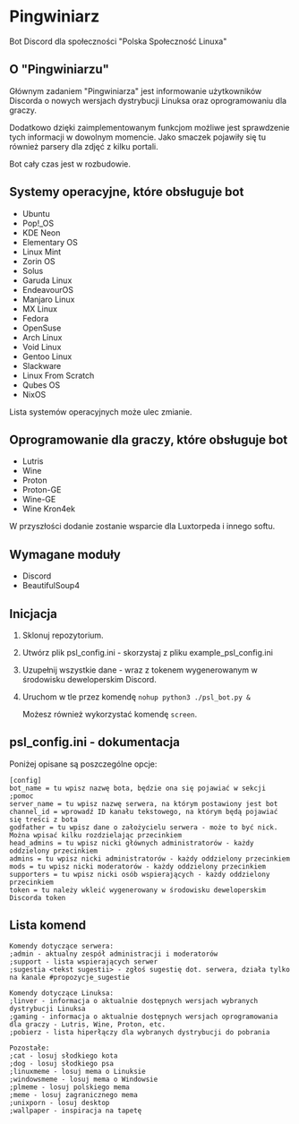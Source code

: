 # Pingwiniarz
Bot Discord dla społeczności "Polska Społeczność Linuxa"

## O "Pingwiniarzu"
Głównym zadaniem "Pingwiniarza" jest informowanie użytkowników Discorda o nowych wersjach dystrybucji Linuksa oraz oprogramowaniu dla graczy.

Dodatkowo dzięki zaimplementowanym funkcjom możliwe jest sprawdzenie tych informacji w dowolnym momencie. Jako smaczek pojawiły się tu również parsery dla zdjęć z kilku portali.

Bot cały czas jest w rozbudowie.

## Systemy operacyjne, które obsługuje bot
- Ubuntu
- Pop!_OS
- KDE Neon
- Elementary OS
- Linux Mint
- Zorin OS
- Solus
- Garuda Linux
- EndeavourOS
- Manjaro Linux
- MX Linux
- Fedora
- OpenSuse
- Arch Linux
- Void Linux
- Gentoo Linux
- Slackware
- Linux From Scratch
- Qubes OS
- NixOS

Lista systemów operacyjnych może ulec zmianie.

## Oprogramowanie dla graczy, które obsługuje bot
- Lutris
- Wine
- Proton
- Proton-GE
- Wine-GE
- Wine Kron4ek

W przyszłości dodanie zostanie wsparcie dla Luxtorpeda i innego softu.

## Wymagane moduły
- Discord
- BeautifulSoup4

## Inicjacja
1. Sklonuj repozytorium.
2. Utwórz plik psl_config.ini - skorzystaj z pliku example_psl_config.ini
3. Uzupełnij wszystkie dane - wraz z tokenem wygenerowanym w środowisku deweloperskim Discord.
4. Uruchom w tle przez komendę ```nohup python3 ./psl_bot.py &```
   
   Możesz również wykorzystać komendę ```screen```.

## psl_config.ini - dokumentacja
Poniżej opisane są poszczególne opcje:

```
[config]
bot_name = tu wpisz nazwę bota, będzie ona się pojawiać w sekcji ;pomoc
server_name = tu wpisz nazwę serwera, na którym postawiony jest bot
channel_id = wprowadź ID kanału tekstowego, na którym będą pojawiać się treści z bota
godfather = tu wpisz dane o założycielu serwera - może to być nick. Można wpisać kilku rozdzielając przecinkiem
head_admins = tu wpisz nicki głównych administratorów - każdy oddzielony przecinkiem
admins = tu wpisz nicki administratorów - każdy oddzielony przecinkiem
mods = tu wpisz nicki moderatorów - każdy oddzielony przecinkiem
supporters = tu wpisz nicki osób wspierających - każdy oddzielony przecinkiem
token = tu należy wkleić wygenerowany w środowisku deweloperskim Discorda token
```

## Lista komend
```
Komendy dotyczące serwera:
;admin - aktualny zespół administracji i moderatorów
;support - lista wspierających serwer
;sugestia <tekst sugestii> - zgłoś sugestię dot. serwera, działa tylko na kanale #propozycje_sugestie
```

```
Komendy dotyczące Linuksa:
;linver - informacja o aktualnie dostępnych wersjach wybranych dystrybucji Linuksa
;gaming - informacja o aktualnie dostępnych wersjach oprogramowania dla graczy - Lutris, Wine, Proton, etc.
;pobierz - lista hiperłączy dla wybranych dystrybucji do pobrania

```

```
Pozostałe:
;cat - losuj słodkiego kota
;dog - losuj słodkiego psa
;linuxmeme - losuj mema o Linuksie
;windowsmeme - losuj mema o Windowsie
;plmeme - losuj polskiego mema
;meme - losuj zagranicznego mema
;unixporn - losuj desktop
;wallpaper - inspiracja na tapetę
```
